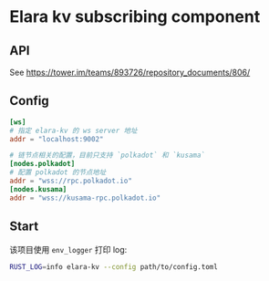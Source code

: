 # Elara kv subscribing component

## API

See <https://tower.im/teams/893726/repository_documents/806/>

## Config

```toml
[ws]
# 指定 elara-kv 的 ws server 地址
addr = "localhost:9002"

# 链节点相关的配置，目前只支持 `polkadot` 和 `kusama`
[nodes.polkadot]
# 配置 polkadot 的节点地址
addr = "wss://rpc.polkadot.io"
[nodes.kusama]
addr = "wss://kusama-rpc.polkadot.io"
```

## Start

该项目使用 `env_logger` 打印 log:

```bash
RUST_LOG=info elara-kv --config path/to/config.toml
```
